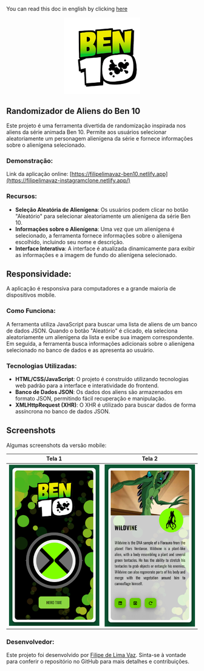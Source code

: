 You can read this doc in english by clicking [here](./README-english.md)

<p align="center">
  <img src="assets/imgs/logo.png" width="200px" alt="Ben 10 logo">
</p>

## Randomizador de Aliens do Ben 10

Este projeto é uma ferramenta divertida de randomização inspirada nos aliens da série animada Ben 10. Permite aos usuários selecionar aleatoriamente um personagem alienígena da série e fornece informações sobre o alienígena selecionado.

### Demonstração:

Link da aplicação online: [https://filipelimavaz-ben10.netlify.app](https://filipelimavaz-instagramclone.netlify.app/)

### Recursos:

- **Seleção Aleatória de Alienígena**: Os usuários podem clicar no botão "Aleatório" para selecionar aleatoriamente um alienígena da série Ben 10.
- **Informações sobre o Alienígena**: Uma vez que um alienígena é selecionado, a ferramenta fornece informações sobre o alienígena escolhido, incluindo seu nome e descrição.
- **Interface Interativa**: A interface é atualizada dinamicamente para exibir as informações e a imagem de fundo do alienígena selecionado.

## Responsividade:
A aplicação é responsiva para computadores e a grande maioria de dispositivos mobile.

### Como Funciona:

A ferramenta utiliza JavaScript para buscar uma lista de aliens de um banco de dados JSON. Quando o botão "Aleatório" é clicado, ela seleciona aleatoriamente um alienígena da lista e exibe sua imagem correspondente. Em seguida, a ferramenta busca informações adicionais sobre o alienígena selecionado no banco de dados e as apresenta ao usuário.

### Tecnologias Utilizadas:

- **HTML/CSS/JavaScript**: O projeto é construído utilizando tecnologias web padrão para a interface e interatividade do frontend.
- **Banco de Dados JSON**: Os dados dos aliens são armazenados em formato JSON, permitindo fácil recuperação e manipulação.
- **XMLHttpRequest (XHR)**: O XHR é utilizado para buscar dados de forma assíncrona no banco de dados JSON.

## Screenshots

Algumas screenshots da versão mobile:

| Tela 1 | Tela 2 |
|----------------|---------------|
| ![Mobile](assets/prints/Screenshot_1.png) | ![Mobile](assets/prints/Screenshot_2.png) |


### Desenvolvedor:

Este projeto foi desenvolvido por [Filipe de Lima Vaz](https://www.linkedin.com/in/filipe-de-lima-vaz/). Sinta-se à vontade para conferir o repositório no GitHub para mais detalhes e contribuições.
